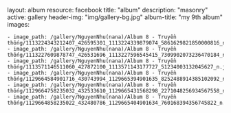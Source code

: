 
layout: album
resource: facebook
title: "album"
description: "masonry"
active: gallery
header-img: "img/gallery-bg.jpg"
album-title: "my 9th album"
images:
    
    - image_path: /gallery/NguyenNhu(nana)/Album 8 - Truyền thống/1113224343212407_426595301_1113224339879074_5861629821850000816_n.jpg
    - image_path: /gallery/NguyenNhu(nana)/Album 8 - Truyền thống/1113227609878747_426531696_1113227596545415_7309902073236470184_n.jpg
    - image_path: /gallery/NguyenNhu(nana)/Album 8 - Truyền thống/1113571146511060_427872100_1113571143177727_51234003132045627_n.jpg
    - image_path: /gallery/NguyenNhu(nana)/Album 8 - Truyền thống/1129664584901716_430743994_1129665394901635_8252488914385102092_n.jpg
    - image_path: /gallery/NguyenNhu(nana)/Album 8 - Truyền thống/1129664758235032_432533610_1129665431568298_2271048256934567558_n.jpg
    - image_path: /gallery/NguyenNhu(nana)/Album 8 - Truyền thống/1129664858235022_432480786_1129665404901634_760168394356745822_n.jpg